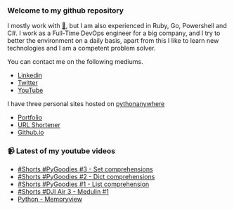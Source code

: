 ### Welcome to my github repository

I mostly work with [:snake:](https://www.python.org/), but I am also experienced in Ruby, Go, Powershell and C#. I work as a Full-Time DevOps engineer for a big company, and I try to better the environment on a daily basis, apart from this I like to learn new technologies and I am a competent problem solver.

You can contact me on the following mediums.
- [Linkedin](https://www.linkedin.com/in/r3ap3rpy)
- [Twitter](https://twitter.com/r3ap3rpy)
- [YouTube](https://www.youtube.com/channel/UC1qkMXH8d2I9DDAtBSeEHqg)

I have three personal sites hosted on [pythonanywhere](https://www.pythonanywhere.com/)
- [Portfolio](http://r3ap3rpy.pythonanywhere.com/)
- [URL Shortener](http://shortenpy.pythonanywhere.com/)
- [Github.io](https://r3ap3rpy.github.io/)

### :video_camera: Latest of my youtube videos
<!-- YOUTUBE:START -->
- [#Shorts #PyGoodies #3 - Set comprehensions](https://www.youtube.com/watch?v=jSNKV2eiQdA)
- [#Shorts #PyGoodies #2 - Dict comprehensions](https://www.youtube.com/watch?v=FUEIew85gLU)
- [#Shorts #PyGoodies #1 - List comprehension](https://www.youtube.com/watch?v=jbBU-VhWZB8)
- [#Shorts #DJI Air 3 - Medulin #1](https://www.youtube.com/watch?v=3-toDQi6Ntg)
- [Python - Memoryview](https://www.youtube.com/watch?v=GMrt2jFKYjQ)
<!-- YOUTUBE:END -->

